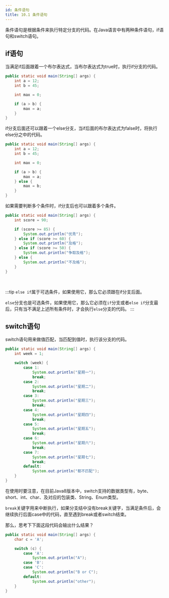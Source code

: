 ```yaml
---
id: 条件语句
title: 10.1 条件语句
---
```


条件语句是根据条件来执行特定分支的代码。在Java语言中有两种条件语句，if语句和switch语句。


## if语句

当满足if后面跟着一个布尔表达式，当布尔表达式为true时，执行if分支的代码。

```java
public static void main(String[] args) {
    int a = 12;
    int b = 45;

    int max = 0;

    if (a > b) {
        max = a;
    }
}
```

if分支后面还可以跟着一个else分支，当if后面的布尔表达式为false时，将执行else分之中的代码。

```java
public static void main(String[] args) {
    int a = 12;
    int b = 45;

    int max = 0;

    if (a > b) {
        max = a;
    } else {
        max = b;
    }
}
```

如果需要判断多个条件时，if分支后也可以跟着多个条件。

```java
public static void main(String[] args) {
    int score = 90;

    if (score >= 85) {
        System.out.println("优秀");
    } else if (score >= 60) {
        System.out.println("及格");
    } else if (score >= 50) {
        System.out.println("争取及格");
    } else {
        System.out.println("不及格");
    }
}
```

<br/>

:::tip
`else if`属于可选条件，如果使用它，那么它必须跟在if分支后面。

`else`分支也是可选条件，如果使用它，那么它必须在`if`分支或者`else if`分支最后，只有当不满足上述所有条件时，才会执行`else`分支的代码。
:::


## switch语句

switch语句用来做值匹配，当匹配到值时，执行该分支的代码。

```java
public static void main(String[] args) {
    int week = 1;

    switch (week) {
        case 1:
            System.out.println("星期一");
            break;
        case 2:
            System.out.println("星期二");
            break;
        case 3:
            System.out.println("星期三");
            break;
        case 4:
            System.out.println("星期四");
            break;
        case 5:
            System.out.println("星期五");
            break;
        case 6:
            System.out.println("星期六");
            break;
        case 7:
            System.out.println("星期七");
            break;
        default:
            System.out.println("都不匹配");
    }
}
```

在使用时要注意，在目前Java8版本中，switch支持的数据类型有，byte、short、int、char、及对应的包装类、String、Enum类型。

`break`关键字用来中断执行，如果分支结中没有break关键字，当满足条件后，会继续执行后面case中的代码，直至遇到break或者switch结束。

那么，思考下下面这段代码会输出什么结果？

```java
public static void main(String[] args) {
    char c = 'A';

    switch (c) {
        case 'A':
            System.out.println("A");
        case 'B':
        case 'C':
            System.out.println("B or C");
        default:
            System.out.println("other");
    }
}
```

